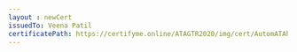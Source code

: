 ```yaml
--- 
layout : newCert 
issuedTo: Veena Patil 
certificatePath: https://certifyme.online/ATAGTR2020/img/cert/AutomATAhon/VeenaPatil_933c9.png
--- 
```

